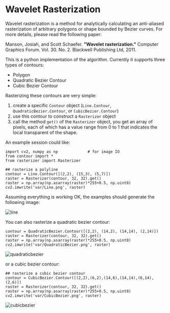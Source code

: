 Wavelet Rasterization
=====================

Wavelet rasterization is a method for analytically calculating an anti-aliased rasterization of arbitrary polygons or shape bounded by Bezier curves. For more details, please read the following paper:

Manson, Josiah, and Scott Schaefer. **"Wavelet rasterization."** Computer Graphics Forum. Vol. 30. No. 2. Blackwell Publishing Ltd, 2011.

This is a python implementation of the algorithm. Currently it supports three types of contours:
* Polygon
* Quadratic Bezier Contour
* Cubic Bezier Contour

Rasterizing these contours are very simple:

1. create a specific `Contour` object (`Line.Contour`, `QuadraticBezier.Contour`, or `CubicBezier.Contour`)
2. use this contour to construct a `Rasterizer` object
3. call the method `get()` of the `Rasterizer` object, you get an array of pixels, each of which has a value range from 0 to 1 that indicates the local transparent of the shape.

An example session could like:

    import cv2, numpy as np             # for image IO
    from contour import *
    from rasterizer import Rasterizer
    
    ## rasterize a polyline
    contour = Line.Contour([(2,2), (15,3), (5,7)])
    raster = Rasterizer(contour, 32, 32).get()
    raster = np.array(np.asarray(raster)*255+0.5, np.uint8)
    cv2.imwrite('var/Line.png', raster)

Assuming everything is working OK, the examples should generate the following image:

![line](https://f.cloud.github.com/assets/2270240/566747/b1a74248-c69e-11e2-9e24-caeb750c022c.png)

You can also rasterize a quadratic bezier contour:

    contour = QuadraticBezier.Contour([(2,2), (14,2), (14,14), (2,14)])
    raster = Rasterizer(contour, 32, 32).get()
    raster = np.array(np.asarray(raster)*255+0.5, np.uint8)
    cv2.imwrite('var/QuadraticBezier.png', raster)

![quadraticbezier](https://f.cloud.github.com/assets/2270240/566748/b4ee7994-c69e-11e2-8c16-70a536267660.png)

or a cubic bezier contour:

    ## rasterize a cubic bezier contour
    contour = CubicBezier.Contour([(2,2),(6,2),(14,6),(14,14),(6,14),(2,6)])
    raster = Rasterizer(contour, 32, 32).get()
    raster = np.array(np.asarray(raster)*255+0.5, np.uint8)
    cv2.imwrite('var/CubicBezier.png', raster)

![cubicbezier](https://f.cloud.github.com/assets/2270240/566749/b6c4ca20-c69e-11e2-9f0a-782a8a74eb66.png)
